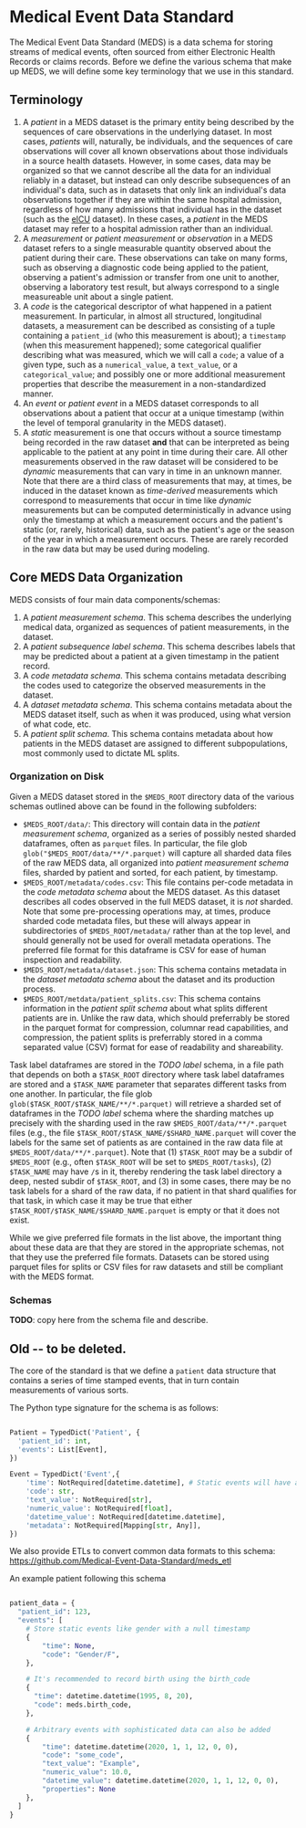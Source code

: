 # Medical Event Data Standard

The Medical Event Data Standard (MEDS) is a data schema for storing streams of medical events, often
sourced from either Electronic Health Records or claims records. Before we define the various schema that make
up MEDS, we will define some key terminology that we use in this standard.

## Terminology
  1. A _patient_ in a MEDS dataset is the primary entity being described by the sequences of care observations
     in the underlying dataset. In most cases, _patients_ will, naturally, be individuals, and the sequences
     of care observations will cover all known observations about those individuals in a source health
     datasets. However, in some cases, data may be organized so that we cannot describe all the data for an
     individual reliably in a dataset, but instead can only describe subsequences of an individual's data,
     such as in datasets that only link an individual's data observations together if they are within the same
     hospital admission, regardless of how many admissions that individual has in the dataset (such as the
     [eICU](https://eicu-crd.mit.edu/) dataset). In these cases, a _patient_ in the MEDS dataset may refer to
     a hospital admission rather than an individual.
  2. A _measurement_ or _patient measurement_ or _observation_ in a MEDS dataset refers to a single measurable
     quantity observed about the patient during their care. These observations can take on many forms, such as
     observing a diagnostic code being applied to the patient, observing a patient's admission or transfer
     from one unit to another, observing a laboratory test result, but always correspond to a single
     measureable unit about a single patient.
  3. A _code_ is the categorical descriptor of what happened in a patient measurement. In particular, in
     almost all structured, longitudinal datasets, a measurement can be described as consisting of a tuple
     containing a `patient_id` (who this measurement is about); a `timestamp` (when this measurement
     happened); some categorical qualifier describing what was measured, which we will call a `code`; a value
     of a given type, such as a `numerical_value`, a `text_value`, or a `categorical_value`; and possibly one
     or more additional measurement properties that describe the measurement in a non-standardized manner.
  4. An _event_ or _patient event_ in a MEDS dataset corresponds to all observations about a patient that
     occur at a unique timestamp (within the level of temporal granularity in the MEDS dataset).
  5. A _static_ measurement is one that occurs without a source timestamp being recorded in the raw dataset
     **and** that can be interpreted as being applicable to the patient at any point in time during their
     care. All other measurements observed in the raw dataset will be considered to be _dynamic_ measurements
     that can vary in time in an unknown manner. Note that there are a third class of measurements that may,
     at times, be induced in the dataset known as _time-derived_ measurements which correspond to measurements
     that occur in time like _dynamic_ measurements but can be computed deterministically in advance using
     only the timestamp at which a measurement occurs and the patient's static (or, rarely, historical) data,
     such as the patient's age or the season of the year in which a measurement occurs. These are rarely
     recorded in the raw data but may be used during modeling.

## Core MEDS Data Organization

MEDS consists of four main data components/schemas:
  1. A _patient measurement schema_. This schema describes the underlying medical data, organized as sequences
     of patient measurements, in the dataset.
  2. A _patient subsequence label schema_. This schema describes labels that may be predicted about a patient
     at a given timestamp in the patient record.
  3. A _code metadata schema_. This schema contains metadata describing the codes used to categorize the
     observed measurements in the dataset.
  4. A _dataset metadata schema_. This schema contains metadata about the MEDS dataset itself, such as when it
     was produced, using what version of what code, etc.
  5. A _patient split schema_. This schema contains metadata about how patients in the MEDS dataset are
     assigned to different subpopulations, most commonly used to dictate ML splits.

### Organization on Disk
Given a MEDS dataset stored in the `$MEDS_ROOT` directory data of the various schemas outlined above can be
found in the following subfolders:
  - `$MEDS_ROOT/data/`: This directory will contain data in the _patient measurement schema_, organized as a
    series of possibly nested sharded dataframes, often as `parquet` files. In particular, the file glob
    `glob("$MEDS_ROOT/data/**/*.parquet)` will capture all sharded data files of the raw MEDS data, all
    organized into _patient measurement schema_ files, sharded by patient and sorted, for each patient, by
    timestamp.
  - `$MEDS_ROOT/metadata/codes.csv`: This file contains per-code metadata in the _code metadata schema_
    about the MEDS dataset. As this dataset describes all codes observed in the full MEDS dataset, it is _not_
    sharded. Note that some pre-processing operations may, at times, produce sharded code metadata files, but
    these will always appear in subdirectories of `$MEDS_ROOT/metadata/` rather than at the top level, and
    should generally not be used for overall metadata operations. The preferred file format for this dataframe
    is CSV for ease of human inspection and readability.
  - `$MEDS_ROOT/metadata/dataset.json`: This schema contains metadata in the _dataset metadata schema_ about
    the dataset and its production process.
  - `$MEDS_ROOT/metdata/patient_splits.csv`: This schema contains information in the _patient split schema_
    about what splits different patients are in. Unlike the raw data, which should preferrably be stored in
    the parquet format for compression, columnar read capabilities, and compression, the patient splits is
    preferrably stored in a comma separated value (CSV) format for ease of readability and shareability.

Task label dataframes are stored in the _TODO label_ schema, in a file path that depends on both a
`$TASK_ROOT` directory where task label dataframes are stored and a `$TASK_NAME` parameter that separates
different tasks from one another. In particular, the file glob `glob($TASK_ROOT/$TASK_NAME/**/*.parquet)` will
retrieve a sharded set of dataframes in the _TODO label_ schema where the sharding matches up precisely with
the sharding used in the raw `$MEDS_ROOT/data/**/*.parquet` files (e.g., the file
`$TASK_ROOT/$TASK_NAME/$SHARD_NAME.parquet` will cover the labels for the same set of patients as are
contained in the raw data file at `$MEDS_ROOT/data/**/*.parquet`). Note that (1) `$TASK_ROOT` may be a subdir
of `$MEDS_ROOT` (e.g., often `$TASK_ROOT` will be set to `$MEDS_ROOT/tasks`), (2) `$TASK_NAME` may have `/`s
in it, thereby rendering the task label directory a deep, nested subdir of `$TASK_ROOT`, and (3) in some
cases, there may be no task labels for a shard of the raw data, if no patient in that shard qualifies for that
task, in which case it may be true that either `$TASK_ROOT/$TASK_NAME/$SHARD_NAME.parquet` is empty or that it
does not exist.

While we give preferred file formats in the list above, the important thing about these data are that they are
stored in the appropriate schemas, not that they use the preferred file formats. Datasets can be stored using
parquet files for splits or CSV files for raw datasets and still be compliant with the MEDS format.

### Schemas

**TODO**: copy here from the schema file and describe.






## Old -- to be deleted.

The core of the standard is that we define a ``patient`` data structure that contains a series of time stamped events, that in turn contain measurements of various sorts.

The Python type signature for the schema is as follows:

```python

Patient = TypedDict('Patient', {
  'patient_id': int,
  'events': List[Event],
})

Event = TypedDict('Event',{
    'time': NotRequired[datetime.datetime], # Static events will have a null timestamp here
    'code': str,
    'text_value': NotRequired[str],
    'numeric_value': NotRequired[float],
    'datetime_value': NotRequired[datetime.datetime],
    'metadata': NotRequired[Mapping[str, Any]],
})
```

We also provide ETLs to convert common data formats to this schema: https://github.com/Medical-Event-Data-Standard/meds_etl

An example patient following this schema

```python

patient_data = {
  "patient_id": 123,
  "events": [
    # Store static events like gender with a null timestamp
    {
        "time": None,
        "code": "Gender/F",
    },

    # It's recommended to record birth using the birth_code
    {
      "time": datetime.datetime(1995, 8, 20),
      "code": meds.birth_code,
    },

    # Arbitrary events with sophisticated data can also be added
    {
        "time": datetime.datetime(2020, 1, 1, 12, 0, 0),
        "code": "some_code",
        "text_value": "Example",
        "numeric_value": 10.0,
        "datetime_value": datetime.datetime(2020, 1, 1, 12, 0, 0),
        "properties": None
    },
  ]
}

```
